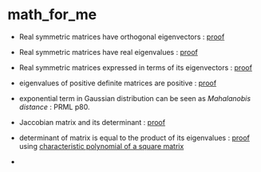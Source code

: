 # math_for_me #


- Real symmetric matrices have orthogonal eigenvectors : 
[proof](https://math.stackexchange.com/questions/82467/eigenvectors-of-real-symmetric-matrices-are-orthogonal)

- Real symmetric matrices have real eigenvalues : 
[proof](http://pi.math.cornell.edu/~jerison/math2940/real-eigenvalues.pdf)

- Real symmetric matrices expressed in terms of its eigenvectors : 
[proof](https://math.stackexchange.com/questions/331826/expressing-a-matrix-as-an-expansion-of-its-eigenvalues)

- eigenvalues of positive definite matrices are positive : 
[proof](https://yutsumura.com/positive-definite-real-symmetric-matrix-and-its-eigenvalues/)

- exponential term in Gaussian distribution can be seen as *Mahalanobis distance* : 
PRML p80.

- Jaccobian matrix and its determinant : 
[proof](https://en.wikipedia.org/wiki/Jacobian_matrix_and_determinant)

- determinant of matrix is equal to the product of its eigenvalues : 
[proof](https://math.stackexchange.com/questions/507641/show-that-the-determinant-of-a-is-equal-to-the-product-of-its-eigenvalues) 
using [characteristic polynomial of a square matrix](https://en.wikipedia.org/wiki/Characteristic_polynomial)

- 
